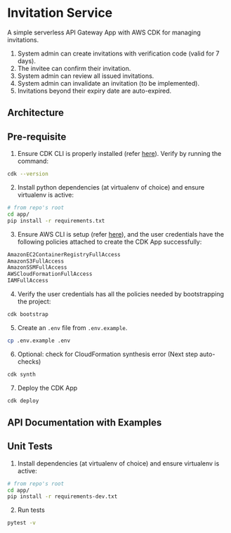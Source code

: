 # Invitation Service
A simple serverless API Gateway App with AWS CDK for managing invitations.  
1. System admin can create invitations with verification code (valid for 7 days).
2. The invitee can confirm their invitation.
3. System admin can review all issued invitations.
4. System admin can invalidate an invitation (to be implemented).
5. Invitations beyond their expiry date are auto-expired.


## Architecture
<diagram>

## Pre-requisite
1. Ensure CDK CLI is properly installed (refer [here](https://docs.aws.amazon.com/cdk/v2/guide/getting_started.html)). Verify by running the command:
```bash
cdk --version
```

2. Install python dependencies (at virtualenv of choice) and ensure virtualenv is active:
```bash
# from repo's root
cd app/
pip install -r requirements.txt
```

3. Ensure AWS CLI is setup (refer [here](https://docs.aws.amazon.com/cli/latest/userguide/cli-chap-getting-started.html)), and the user credentials have the following policies attached to create the CDK App successfully:
```bash
AmazonEC2ContainerRegistryFullAccess
AmazonS3FullAccess
AmazonSSMFullAccess
AWSCloudFormationFullAccess
IAMFullAccess
```

4. Verify the user credentials has all the policies needed by bootstrapping the project:
```bash
cdk bootstrap
```

5. Create an `.env` file from `.env.example`.
```bash
cp .env.example .env
```

6. Optional: check for CloudFormation synthesis error (Next step auto-checks)
```bash
cdk synth
```

7. Deploy the CDK App
```bash
cdk deploy
```

## API Documentation with Examples
<sample curls>


## Unit Tests
1. Install dependencies (at virtualenv of choice) and ensure virtualenv is active:
```bash
# from repo's root
cd app/
pip install -r requirements-dev.txt
```
2. Run tests
```bash
pytest -v
```

